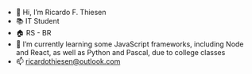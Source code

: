 - 👋 Hi, I’m Ricardo F. Thiesen
- 📚 IT Student
- 🏠 RS - BR
- 🌱 I’m currently learning some JavaScript frameworks, including Node and React, as well as Python and Pascal, due to college classes
- 📫 ricardothiesen@outlook.com
